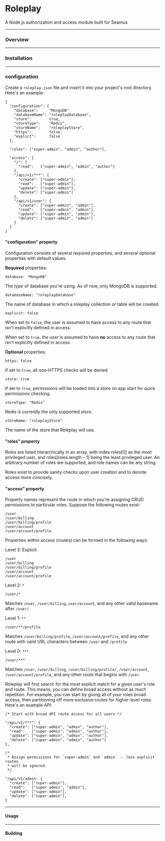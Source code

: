 # Roleplay

  A Node.js authorization and access module built for Seamus

- - -
 
### Overview

- - -

### Installation

- - -

### configuration

  Create a `roleplay.json` file and insert it into your project's root 
  directory.  Here's an example:

    {
      "configuration": {
        "database":     "MongoDB"
        "databaseName": "roleplayDatabase",
        "store":        true,
        "storeType":    "Redis",
        "storeName":    "roleplayStore",
        "https":        false,
        "explict":      false
      },

      "roles": ["super-admin", "admin", "author"],

      "access": {
        "/": {
          "read":   ["super-admin", "admin", "author"]
        },
        "/api/v1/***": {
          "create": ["super-admin"],
          "read":   ["super-admin"],
          "update": ["super-admin"],
          "delete": ["super-admin"]
        },
        "/api/v1/user": {
          "create": ["super-admin", "admin"],
          "read":   ["super-admin", "admin"],
          "update": ["super-admin", "admin"],
          "delete": ["super-admin", "admin"]
        }
      }
    }

#### "configuration" property

  Configuration consists of several required properties, and several optional 
  properties with default values.

  **Required** properties:
  
  `database: "MongoDB"` 

  The *type* of database you're using.  As of now, only MongoDB is supported.

  `databaseName: "roleplayDatabase"`

  The name of database in which a roleplay collection or table will be created.

  `explicit: false`

  When set to `false`, the user is assumed to have access to any route that 
  isn't explicitly defined in access.

  When set to `true`, the user is assumed to have **no** access to any route 
  that isn't explicitly defined in access.

  **Optional** properties:

  `https: false`

  If set to `true`, all non-HTTPS checks will be denied

  `store: true`

  If set to `true`, permissions will be loaded into a store on app start for 
  quick permissions checking.

  `storeType: "Redis"`

  Redis is currently the only supported store.

  `storeName: "roleplayStore"`

  The name of the store that Roleplay will use.


#### "roles" property
  
  Roles are listed hierarchically in an array, with index roles[0] as the most 
  privileged user, and roles[roles.length - 1] being the least privileged user.
  An arbitrary number of roles are supported, and role names can be any string.

  Roles exist to provide sanity checks upon user creation and to denote access 
  more concisely.

#### "access" property

  Property names represent the route in which you're assigning CRUD permissions 
  to particular roles.  Suppose the following routes exist:
  
    /user
    /user/billing
    /user/billing/profile
    /user/account
    /user/account/profile
 
  Properties within access (routes) can be formed in the following ways:

  Level 3: Explicit

    /user
    /user/billing
    /user/billing/profile
    /user/account
    /user/account/profile

  Level 2: `*`
      
    /user/* 

  Matches `/user`, `/user/billing`, `user/account`, and any other valid 
  basename after `/user/`

  Level 1: `**`
    
    /user/**/profile

  Matches `/user/billing/profile`, `/user/account/profile`, and any other route 
  with valid URL characters between `/user` and `/profile`

  Level 0: `***`

    /user/***

  Matches `/user`, `/user/billing`, `/user/billing/profile/`, `/user/account`, 
  `/user/account/profile`, and any other route that begins with `/user`.

  Roleplay will first search for the most explicit match for a given user's 
  role and route.  This means, you can define broad access without as much 
  repetition.  For example, you can start by giving all of your roles broad 
  access, then partitioning off more exclusive routes for higher-level roles.  
  Here's an example API:

    /* Start with broad API route access for all users */

    "/api/v1/***": {
      "create": ["super-admin", "admin", "author"],
      "read":   ["super-admin", "admin", "author"],
      "update": ["super-admin", "admin", "author"],
      "delete": ["super-admin", "admin", "author"]
    },

    /* 
     * Assign permissions for `super-admin` and `admin` -- less explicit routes
     * will be ignored.
     */

    "/api/v1/admin: {
      "create": ["super-admin"],
      "read":   ["super-admin", "admin"],
      "update": ["super-admin"],
      "delete": ["super-admin"],
    }
       
- - -

#### Usage

- - -

#### Building
